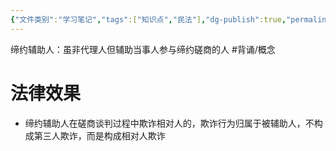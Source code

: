 ```yaml
---
{"文件类别":"学习笔记","tags":["知识点","民法"],"dg-publish":true,"permalink":"/学习笔记studyup/知识点cheese/缔约辅助人/","dgPassFrontmatter":true,"created":"2024-07-30T12:03:14.482+08:00","updated":"2024-10-23T12:13:31.525+08:00"}
---
```


缔约辅助人：虽非代理人但辅助当事人参与缔约磋商的人 #背诵/概念 

# 法律效果
- 缔约辅助人在磋商谈判过程中欺诈相对人的，欺诈行为归属于被辅助人，不构成第三人欺诈，而是构成相对人欺诈
